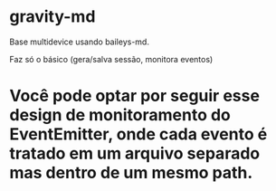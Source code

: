 # gravity-md

Base multidevice usando baileys-md.

Faz só o básico (gera/salva sessão, monitora eventos)

# Você pode optar por seguir esse design de monitoramento do EventEmitter, onde cada evento é tratado em um arquivo separado mas dentro de um mesmo path.
